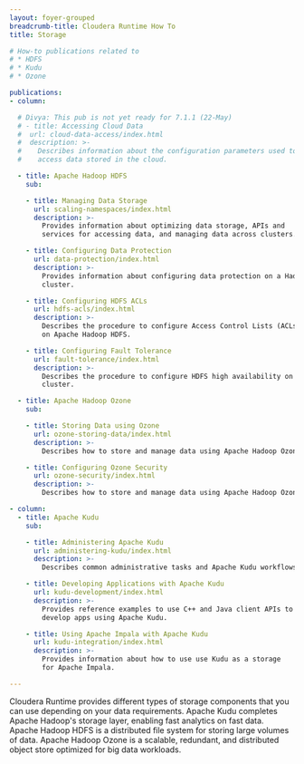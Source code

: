 ```yaml
---
layout: foyer-grouped
breadcrumb-title: Cloudera Runtime How To
title: Storage

# How-to publications related to
# * HDFS
# * Kudu
# * Ozone

publications:
- column:

  # Divya: This pub is not yet ready for 7.1.1 (22-May)
  # - title: Accessing Cloud Data
  #  url: cloud-data-access/index.html
  #  description: >-
  #    Describes information about the configuration parameters used to
  #    access data stored in the cloud.

  - title: Apache Hadoop HDFS
    sub:

    - title: Managing Data Storage
      url: scaling-namespaces/index.html
      description: >-
        Provides information about optimizing data storage, APIs and
        services for accessing data, and managing data across clusters.

    - title: Configuring Data Protection
      url: data-protection/index.html
      description: >-
        Provides information about configuring data protection on a Hadoop
        cluster.

    - title: Configuring HDFS ACLs
      url: hdfs-acls/index.html
      description: >-
        Describes the procedure to configure Access Control Lists (ACLs)
        on Apache Hadoop HDFS.

    - title: Configuring Fault Tolerance
      url: fault-tolerance/index.html
      description: >-
        Describes the procedure to configure HDFS high availability on a
        cluster.

  - title: Apache Hadoop Ozone
    sub:

    - title: Storing Data using Ozone
      url: ozone-storing-data/index.html
      description: >-
        Describes how to store and manage data using Apache Hadoop Ozone.

    - title: Configuring Ozone Security
      url: ozone-security/index.html
      description: >-
        Describes how to store and manage data using Apache Hadoop Ozone.

- column:
  - title: Apache Kudu
    sub:

    - title: Administering Apache Kudu
      url: administering-kudu/index.html
      description: >-
        Describes common administrative tasks and Apache Kudu workflows.

    - title: Developing Applications with Apache Kudu
      url: kudu-development/index.html
      description: >-
        Provides reference examples to use C++ and Java client APIs to
        develop apps using Apache Kudu.

    - title: Using Apache Impala with Apache Kudu
      url: kudu-integration/index.html
      description: >-
        Provides information about how to use use Kudu as a storage
        for Apache Impala.

---
```


Cloudera Runtime provides different types of storage components that you
can use depending on your data requirements. Apache Kudu completes
Apache Hadoop's storage layer, enabling fast analytics on fast data.
Apache Hadoop HDFS is a distributed file system for storing large
volumes of data. Apache Hadoop Ozone is a scalable, redundant, and
distributed object store optimized for big data workloads.
